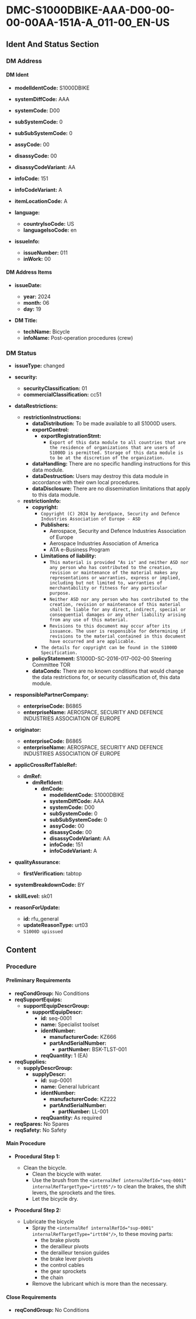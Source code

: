 # DMC-S1000DBIKE-AAA-D00-00-00-00AA-151A-A_011-00_EN-US

## Ident And Status Section

### DM Address

#### DM Ident

*   **modelIdentCode:** S1000DBIKE
*   **systemDiffCode:** AAA
*   **systemCode:** D00
*   **subSystemCode:** 0
*   **subSubSystemCode:** 0
*   **assyCode:** 00
*   **disassyCode:** 00
*   **disassyCodeVariant:** AA
*   **infoCode:** 151
*   **infoCodeVariant:** A
*   **itemLocationCode:** A

*   **language:**
    *   **countryIsoCode:** US
    *   **languageIsoCode:** en

*   **issueInfo:**
    *   **issueNumber:** 011
    *   **inWork:** 00

#### DM Address Items

*   **issueDate:**
    *   **year:** 2024
    *   **month:** 06
    *   **day:** 19

*   **DM Title:**
    *   **techName:** Bicycle
    *   **infoName:** Post-operation procedures (crew)

### DM Status

*   **issueType:** changed

*   **security:**
    *   **securityClassification:** 01
    *   **commercialClassification:** cc51

*   **dataRestrictions:**
    *   **restrictionInstructions:**
        *   **dataDistribution:** To be made available to all S1000D users.
        *   **exportControl:**
            *   **exportRegistrationStmt:**
                *   `Export of this data module to all countries that are the residence of organizations that are users of S1000D is permitted. Storage of this data module is to be at the discretion of the organization.`
        *   **dataHandling:** There are no specific handling instructions for this data module.
        *   **dataDestruction:** Users may destroy this data module in accordance with their own local procedures.
        *   **dataDisclosure:** There are no dissemination limitations that apply to this data module.
    *   **restrictionInfo:**
        *   **copyright:**
            *   `Copyright (C) 2024 by AeroSpace, Security and Defence Industries Association of Europe - ASD`
            *   **Publishers:**
                *   Aerospace, Security and Defence Industries Association of Europe
                *   Aerospace Industries Association of America
                *   ATA e-Business Program
            *   **Limitations of liability:**
                *   `This material is provided "As is" and neither ASD nor any person who has contributed to the creation, revision or maintenance of the material makes any representations or warranties, express or implied, including but not limited to, warranties of merchantability or fitness for any particular purpose.`
                *   `Neither ASD nor any person who has contributed to the creation, revision or maintenance of this material shall be liable for any direct, indirect, special or consequential damages or any other liability arising from any use of this material.`
                *   `Revisions to this document may occur after its issuance. The user is responsible for determining if revisions to the material contained in this document have occurred and are applicable.`
            *   `The details for copyright can be found in the S1000D Specification.`
        *   **policyStatement:** S1000D-SC-2016-017-002-00 Steering Committee TOR
        *   **dataConds:** There are no known conditions that would change the data restrictions for, or security classification of, this data module.

*   **responsiblePartnerCompany:**
    *   **enterpriseCode:** B6865
    *   **enterpriseName:** AEROSPACE, SECURITY AND DEFENCE INDUSTRIES ASSOCIATION OF EUROPE

*   **originator:**
    *   **enterpriseCode:** B6865
    *   **enterpriseName:** AEROSPACE, SECURITY AND DEFENCE INDUSTRIES ASSOCIATION OF EUROPE

*   **applicCrossRefTableRef:**
    *   **dmRef:**
        *   **dmRefIdent:**
            *   **dmCode:**
                *   **modelIdentCode:** S1000DBIKE
                *   **systemDiffCode:** AAA
                *   **systemCode:** D00
                *   **subSystemCode:** 0
                *   **subSubSystemCode:** 0
                *   **assyCode:** 00
                *   **disassyCode:** 00
                *   **disassyCodeVariant:** AA
                *   **infoCode:** 151
                *   **infoCodeVariant:** A

*   **qualityAssurance:**
    *   **firstVerification:** tabtop

*   **systemBreakdownCode:** BY

*   **skillLevel:** sk01

*   **reasonForUpdate:**
    *   **id:** rfu_general
    *   **updateReasonType:** urt03
    *   `S1000D upissued`

## Content

### Procedure

#### Preliminary Requirements

*   **reqCondGroup:** No Conditions
*   **reqSupportEquips:**
    *   **supportEquipDescrGroup:**
        *   **supportEquipDescr:**
            *   **id:** seq-0001
            *   **name:** Specialist toolset
            *   **identNumber:**
                *   **manufacturerCode:** KZ666
                *   **partAndSerialNumber:**
                    *   **partNumber:** BSK-TLST-001
            *   **reqQuantity:** 1 (EA)
*   **reqSupplies:**
    *   **supplyDescrGroup:**
        *   **supplyDescr:**
            *   **id:** sup-0001
            *   **name:** General lubricant
            *   **identNumber:**
                *   **manufacturerCode:** KZ222
                *   **partAndSerialNumber:**
                    *   **partNumber:** LL-001
            *   **reqQuantity:** As required
*   **reqSpares:** No Spares
*   **reqSafety:** No Safety

#### Main Procedure

*   **Procedural Step 1:**
    *   Clean the bicycle.
        *   Clean the bicycle with water.
        *   Use the brush from the `<internalRef internalRefId="seq-0001" internalRefTargetType="irtt05"/>` to clean the brakes, the shift levers, the sprockets and the tires.
        *   Let the bicycle dry.

*   **Procedural Step 2:**
    *   Lubricate the bicycle
        *   Spray the `<internalRef internalRefId="sup-0001" internalRefTargetType="irtt04"/>`, to these moving parts:
            *   the brake pivots
            *   the derailleur pivots
            *   the derailleur tension guides
            *   the brake lever pivots
            *   the control cables
            *   the gear sprockets
            *   the chain
        *   Remove the lubricant which is more than the necessary.

#### Close Requirements

*   **reqCondGroup:** No Conditions